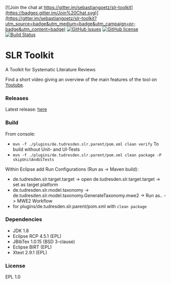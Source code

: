[![Join the chat at https://gitter.im/sebastiangoetz/slr-toolkit](https://badges.gitter.im/Join%20Chat.svg)](https://gitter.im/sebastiangoetz/slr-toolkit?utm_source=badge&utm_medium=badge&utm_campaign=pr-badge&utm_content=badge) [![GitHub issues](https://img.shields.io/github/issues/sebastiangoetz/slr-toolkit.svg)](https://github.com/sebastiangoetz/slr-toolkit/issues) [![GitHub license](https://img.shields.io/badge/license-EPL-blue.svg)](https://raw.githubusercontent.com/sebastiangoetz/slr-toolkit/master/LICENSE) [![Build Status](https://travis-ci.org/sebastiangoetz/slr-toolkit.svg?branch=master)](https://travis-ci.org/sebastiangoetz/slr-toolkit)
# SLR Toolkit

A Toolkit for Systematic Literature Reviews

Find a short video giving an overview of the main features of the tool on [Youtube](https://youtu.be/IB4d9CJt144).

### Releases

Latest release: [here](https://github.com/sebastiangoetz/slr-toolkit/releases)

### Build
From console:
* `mvn -f ./plugins/de.tudresden.slr.parent/pom.xml clean verify`
To build without Unit- and UI-Tests
* `mvn -f ./plugins/de.tudresden.slr.parent/pom.xml clean package -P skipUnitAndUiTests`

Within Eclipse add Run Configurations (Run as -> Maven build):
* de.tudresden.slr.target.target -> open de.tudresden.slr.target.target -> set as target platform
* de.tudresden.slr.model.taxonomy -> de.tudresden.slr.model.taxonomy.GenerateTaxonomy.mwe2 -> Run as.. -> MWE2 Workflow
* for plugins/de.tudresden.slr.parent/pom.xml with `clean package`
 
### Dependencies
* JDK 1.8
* Eclipse RCP 4.5.1 (EPL)
* JBibTex 1.0.15 (BSD 3-clause)
* Eclipse BIRT (EPL)
* Xtext 2.9.1 (EPL)

### License
EPL 1.0
